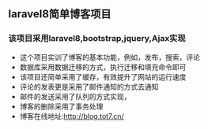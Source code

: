 ## laravel8简单博客项目
### 该项目采用laravel8,bootstrap,jquery,Ajax实现

 - 这个项目实训了博客的基本功能，例如，发布，搜索，评论
- 数据库采用数据迁移的方式，执行迁移和填充命令即可
- 该项目还简单采用了缓存，有效提升了网站的运行速度
- 评论的发表更是采用了邮件通知的方式去通知
- 邮件的发送采用了队列的方式实现，
- 博客的删除采用了事务处理
- 博客在线地址:http://blog.tot7.cn/
